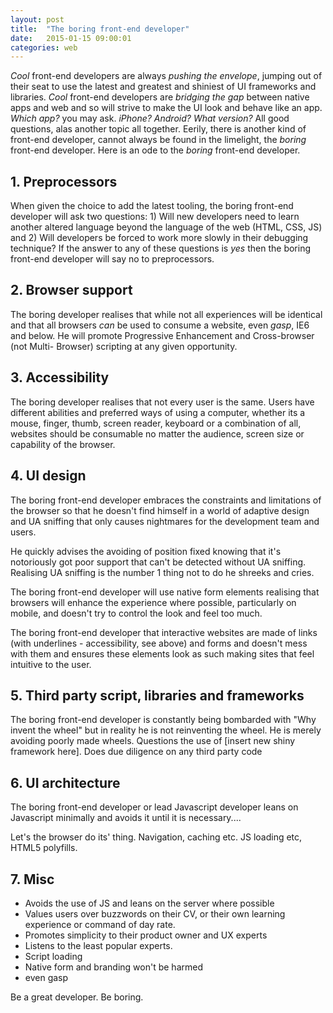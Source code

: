 ```yaml
---
layout: post
title:  "The boring front-end developer"
date:   2015-01-15 09:00:01
categories: web
---
```


*Cool* front-end developers are always *pushing the envelope*, jumping out of their seat to use the latest and greatest and shiniest of UI frameworks and libraries. *Cool* front-end developers are *bridging the gap* between native apps and web and so will strive to make the UI look and behave like an app. *Which app?* you may ask. *iPhone? Android? What version?* All good questions, alas another topic all together. Eerily, there is another kind of front-end developer, cannot always be found in the limelight, the *boring* front-end developer. Here is an ode to the *boring* front-end developer.

## 1. Preprocessors

When given the choice to add the latest tooling, the boring front-end developer will ask two questions: 1) Will new developers need to learn another altered language beyond the language of the web (HTML, CSS, JS) and 2) Will developers be forced to work more slowly in their debugging technique? If the answer to any of these questions is *yes* then the boring front-end developer will say no to preprocessors.

## 2. Browser support

The boring developer realises that while not all experiences will be identical and that all browsers *can* be used to consume a website, even *gasp*, IE6 and below. He will promote Progressive Enhancement and Cross-browser (not Multi- Browser) scripting at any given opportunity.

## 3. Accessibility

The boring developer realises that not every user is the same. Users have different abilities and preferred ways of using a computer, whether its a mouse, finger, thumb, screen reader, keyboard or a combination of all, websites should be consumable no matter the audience, screen size or capability of the browser.

## 4. UI design

The boring front-end developer embraces the constraints and limitations of the browser so that he doesn't find himself in a world of adaptive design and UA sniffing that only causes nightmares for the development team and users.

He quickly advises the avoiding of position fixed knowing that it's notoriously got poor support that can't be detected without UA sniffing. Realising UA sniffing is the number 1 thing not to do he shreeks and cries.

The boring front-end developer will use native form elements realising that browsers will enhance the experience where possible, particularly on mobile, and doesn't try to control the look and feel too much.

The boring front-end developer that interactive websites are made of links (with underlines - accessibility, see above) and forms and doesn't mess with them and ensures these elements look as such making sites that feel intuitive to the user.

## 5. Third party script, libraries and frameworks

The boring front-end developer is constantly being bombarded with "Why invent the wheel" but in reality he is not reinventing the wheel. He is merely avoiding poorly made wheels. Questions the use of [insert new shiny framework here]. Does due diligence on any third party code

## 6. UI architecture

The boring front-end developer or lead Javascript developer leans on Javascript minimally and avoids it until it is necessary....

Let's the browser do its' thing. Navigation, caching etc. JS loading etc, HTML5 polyfills.

## 7. Misc

- Avoids the use of JS and leans on the server where possible
- Values users over buzzwords on their CV, or their own learning experience or command of day rate.
- Promotes simplicity to their product owner and UX experts
- Listens to the least popular experts.
- Script loading
- Native form and branding won't be harmed
- even gasp

Be a great developer. Be boring.


<!-- http://blog.capwatkins.com/the-boring-designer -->